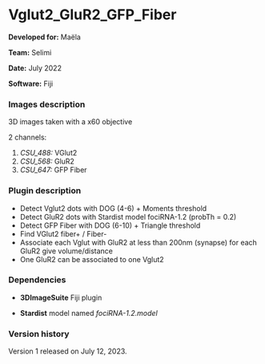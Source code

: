 # Vglut2_GluR2_GFP_Fiber

**Developed for:** Maëla

**Team:** Selimi

**Date:** July 2022

**Software:** Fiji

### Images description

3D images taken with a x60 objective

2 channels:
  1. *CSU_488:* VGlut2
  2. *CSU_568:* GluR2
  2. *CSU_647:* GFP Fiber


### Plugin description

* Detect Vglut2 dots with DOG (4-6) + Moments threshold
* Detect GluR2 dots with Stardist model fociRNA-1.2 (probTh = 0.2)
* Detect GFP Fiber with DOG (6-10) + Triangle threshold
* Find VGlut2 fiber+ / Fiber-
* Associate each Vglut with GluR2 at less than 200nm (synapse) for each GluR2 give volume/distance
* One GluR2 can be associated to one Vglut2 


### Dependencies

* **3DImageSuite** Fiji plugin

* **Stardist** model named *fociRNA-1.2.model*
 

### Version history

Version 1 released on July 12, 2023.

